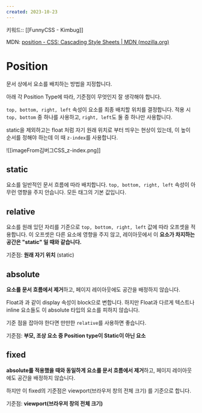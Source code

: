 ```yaml
---
created: 2023-10-23
---
```

키워드:: [[FunnyCSS - Kimbug]]

MDN: [position - CSS: Cascading Style Sheets | MDN (mozilla.org)](https://developer.mozilla.org/ko/docs/Web/CSS/position)

# Position

문서 상에서 요소를 배치하는 방법을 지정합니다.

아래 각 Position Type에 따라, 기준점이 무엇인지 잘 생각해야 합니다.

`top, bottom, right, left` 속성이 요소를 최종 배치할 위치를 결정합니다. 적용 시 `top, bottom` 중 하나를 사용하고, `right, left`도 둘 중 하나만 사용합니다.

static을 제외하고는 float 처럼 자기 원래 위치로 부터 띄우는 현상이 있는데, 이 높이 순서를 정해야 하는데 이 때 `z-index`를 사용합니다.

![[imageFrom김버그CSS_z-index.png]]

## static

요소를 일반적인 문서 흐름에 따라 배치합니다. `top, bottom, right, left` 속성이 아무런 영향을 주지 안습니다. 모든 태그의 기본 값입니다.

## relative

요소를 원래 있던 자리를 기준으로 `top, bottom, right, left` 값에 따라 오프셋을 적용합니다. 이 오프셋은 다른 요소에 영향을 주지 않고, 레이아웃에서 이 **요소가 차지하는 공간은 "static" 일 때와 같습니다.**

기준점: **원래 자기 위치** (static)

## absolute

**요소를 문서 흐름에서 제거**하고, 페이지 레이아웃에도 공간을 배정하지 않습니다.

Float과 과 같이 display 속성이 block으로 변합니다. 하지만 Float과 다르게 텍스트나 inline 요소들도 이 absolute 타입의 요소를 피하지 않습니다.

기준 점을 잡아야 한다면 만만한 `relative`를 사용하면 좋습니다.

기준점: **부모, 조상 요소 중 Position type이 Static이 아닌 요소**

## fixed

**absolute를 적용했을 때와 동일하게 요소를 문서 흐름에서 제거**하고, 페이지 레이아웃에도 공간을 배정하지 않습니다.

하지만 이 fixed의 기준점은 viewport(브라우저 창의 전체 크기) 를 기준으로 합니다.

기준점: **viewport(브라우저 창의 전체 크기)**